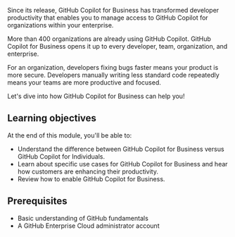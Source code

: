 ﻿Since its release, GitHub Copilot for Business has transformed developer productivity that enables you to manage access to GitHub Copilot for organizations within your enterprise.

More than 400 organizations are already using GitHub Copilot. GitHub Copilot for Business opens it up to every developer, team, organization, and enterprise.

For an organization, developers fixing bugs faster means your product is more secure. Developers manually writing less standard code repeatedly means your teams are more productive and focused.

Let's dive into how GitHub Copilot for Business can help you!

## Learning objectives

At the end of this module, you'll be able to:

- Understand the difference between GitHub Copilot for Business versus GitHub Copilot for Individuals.
- Learn about specific use cases for GitHub Copilot for Business and hear how customers are enhancing their productivity.
- Review how to enable GitHub Copilot for Business.

## Prerequisites

- Basic understanding of GitHub fundamentals
- A GitHub Enterprise Cloud administrator account
